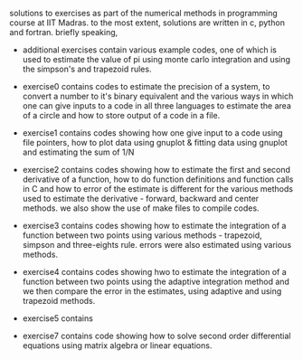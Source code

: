 solutions to exercises as part of the numerical methods in programming course at IIT Madras.
to the most extent, solutions are written in c, python and fortran. briefly speaking,

* additional exercises contain various example codes, one of which is used to estimate the value of pi using monte carlo integration and using the simpson's and trapezoid rules.

* exercise0 contains codes to estimate the precision of a system, to convert a number to it's binary equivalent and the various ways in which one can give inputs to a code in all three languages to estimate the area of a circle and how to store output of a code in a file.
* exercise1 contains codes showing how one give input to a code using file pointers, how to plot data using gnuplot & fitting data using gnuplot and estimating the sum of 1/N
* exercise2 contains codes showing how to estimate the first and second derivative of a function, how to do function definitions and function calls in C and how to error of the estimate is different for the various methods used to estimate the derivative - forward, backward and center methods. we also show the use of make files to compile codes.
* exercise3 contains codes showing how to estimate the integration of a function between two points using various methods - trapezoid, simpson and three-eights rule. errors were also estimated using various methods.
* exercise4 contains codes showing hwo to estimate the integration of a function between two points using the adaptive integration method and we then compare the error in the estimates, using adaptive and using trapezoid methods.
* exercise5 contains
* exercise7 contains code showing how to solve second order differential equations using matrix algebra or linear equations.
